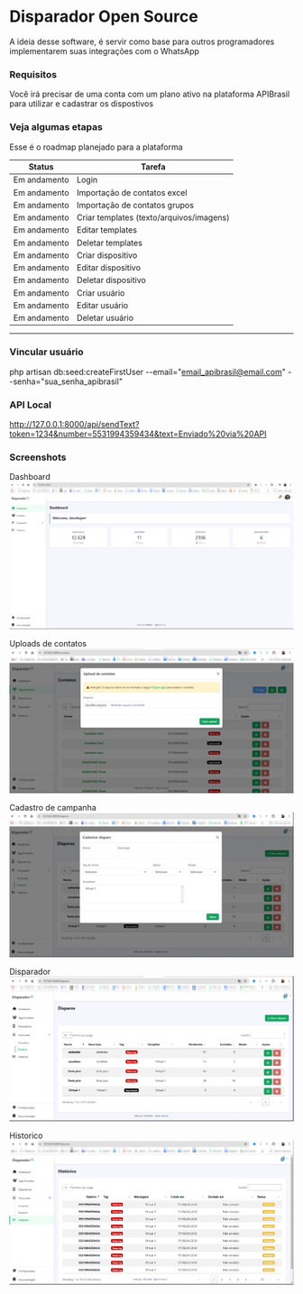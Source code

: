 # Disparador Open Source

A ideia desse software, é servir como base para outros programadores implementarem suas integrações com o WhatsApp 

### Requisitos
Você irá precisar de uma conta com um plano ativo na plataforma APIBrasil para utilizar e cadastrar os dispostivos

### Veja algumas etapas

Esse é o roadmap planejado para a plataforma 

| Status  | Tarefa                                      |
| ------- | --------                                    |
| Em andamento   |   Login                                     |   
| Em andamento   |   Importação de contatos excel              |   
| Em andamento   |   Importação de contatos grupos             |   
| Em andamento   |   Criar templates (texto/arquivos/imagens)  |   
| Em andamento   |   Editar templates                          |   
| Em andamento   |   Deletar templates                         |
| Em andamento   |   Criar dispositivo                         |   
| Em andamento   |   Editar dispositivo                        |   
| Em andamento   |   Deletar dispositivo                       |   
| Em andamento   |   Criar usuário                             |   
| Em andamento   |   Editar usuário                            |   
| Em andamento   |   Deletar usuário                           |   

-------------------------------

### Vincular usuário
php artisan db:seed:createFirstUser --email="email_apibrasil@email.com" --senha="sua_senha_apibrasil"

### API Local
http://127.0.0.1:8000/api/sendText?token=1234&number=5531994359434&text=Enviado%20via%20API

### Screenshots
Dashboard
![Dashboard](screen-dashboard.png)

Uploads de contatos
![Contatos](screen-upload-contatos.png)

Cadastro de campanha
![Contatos](screen-novo-disparos.png)

Disparador
![Contatos](screen-disparos.png)

Historico
![Contatos](screen-historico.png)
